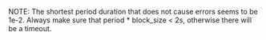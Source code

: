 
NOTE: The shortest period duration that does not cause errors seems to be 1e-2. Always make sure that period * block_size < 2s, otherwise there will be a timeout.
